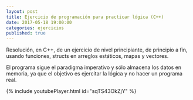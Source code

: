 ```yaml
---
layout: post
title: Ejercicio de programación para practicar lógica (C++)
date: 2017-05-18 19:00:00
categories: ejercicios
published: true
---
```


Resolución, en C++, de un ejercicio de nivel principiante, de principio a fin, usando funciones, structs en arreglos estáticos, mapas y vectores.
  
El programa sigue el paradigma imperativo y sólo almacena los datos en memoria, ya que el objetivo es ejercitar la lógica y no hacer un programa real.

{% include youtubePlayer.html id="sqTS43OkZjY" %}
